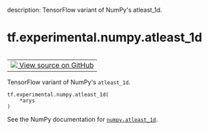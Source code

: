 description: TensorFlow variant of NumPy's atleast_1d.

<div itemscope itemtype="http://developers.google.com/ReferenceObject">
<meta itemprop="name" content="tf.experimental.numpy.atleast_1d" />
<meta itemprop="path" content="Stable" />
</div>

# tf.experimental.numpy.atleast_1d

<!-- Insert buttons and diff -->

<table class="tfo-notebook-buttons tfo-api nocontent" align="left">
<td>
  <a target="_blank" href="https://github.com/tensorflow/tensorflow/blob/r2.4/tensorflow/python/ops/numpy_ops/np_array_ops.py#L1156-L1158">
    <img src="https://www.tensorflow.org/images/GitHub-Mark-32px.png" />
    View source on GitHub
  </a>
</td>
</table>



TensorFlow variant of NumPy's `atleast_1d`.

<pre class="devsite-click-to-copy prettyprint lang-py tfo-signature-link">
<code>tf.experimental.numpy.atleast_1d(
    *arys
)
</code></pre>



<!-- Placeholder for "Used in" -->

See the NumPy documentation for [`numpy.atleast_1d`](https://numpy.org/doc/1.16/reference/generated/numpy.atleast_1d.html).